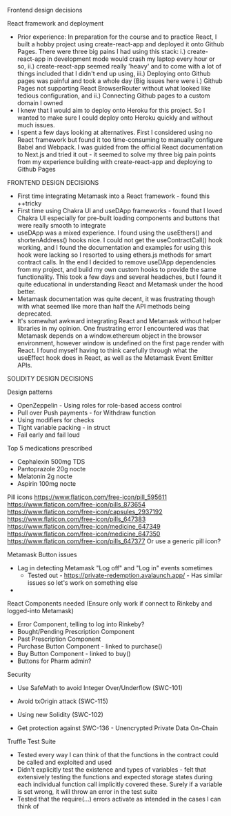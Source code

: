 Frontend design decisions

React framework and deployment
- Prior experience: In preparation for the course and to practice React, I built a hobby project using create-react-app and deployed it onto Github Pages. There were three big pains I had using this stack: i.) create-react-app in development mode would crash my laptop every hour or so, ii.) create-react-app seemed really 'heavy' and to come with a lot of things included that I didn't end up using, iii.) Deploying onto Github pages was painful and took a whole day (Big issues here were i.) Github Pages not supporting React BrowserRouter without what looked like tedious configuration, and ii.) Connecting Github pages to a custom domain I owned
- I knew that I would aim to deploy onto Heroku for this project. So I wanted to make sure I could deploy onto Heroku quickly and without much issues.
- I spent a few days looking at alternatives. First I considered using no React framework but found it too time-consuming to manually configure Babel and Webpack. I was guided from the official React documentation to Next.js and tried it out - it seemed to solve my three big pain points from my experience building with create-react-app and deploying to Github Pages

FRONTEND DESIGN DECISIONS
- First time integrating Metamask into a React framework - found this ++tricky
- First time using Chakra UI and useDApp frameworks - found that I loved Chakra UI especially for pre-built loading components and buttons that were really smooth to integrate
- useDApp was a mixed experience. I found using the useEthers() and shortenAddress() hooks nice. I could not get the useContractCall() hook working, and I found the documentation and examples for using this hook were lacking so I resorted to using ethers.js methods for smart contract calls. In the end I decided to remove useDApp dependencies from my project, and build my own custom hooks to provide the same functionality. This took a few days and several headaches, but I found it quite educational in understanding React and Metamask under the hood better.
- Metamask documentation was quite decent, it was frustrating though with what seemed like more than half the API methods being deprecated. 
- It's somewhat awkward integrating React and Metamask without helper libraries in my opinion. One frustrating error I encountered was that Metamask depends on a window.ethereum object in the browser environment, however window is undefined on the first page render with React. I found myself having to think carefully through what the useEffect hook does in React, as well as the Metamask Event Emitter APIs.

SOLIDITY DESIGN DECISIONS

Design patterns
- OpenZeppelin - Using roles for role-based access control 
- Pull over Push payments - for Withdraw function
- Using modifiers for checks
- Tight variable packing - in struct
- Fail early and fail loud

Top 5 medications prescribed
- Cephalexin 500mg TDS
- Pantoprazole 20g nocte
- Melatonin 2g nocte
- Aspirin 100mg nocte

Pill icons
https://www.flaticon.com/free-icon/pill_595611
https://www.flaticon.com/free-icon/pills_873654
https://www.flaticon.com/free-icon/capsules_2937192
https://www.flaticon.com/free-icon/pills_647383
https://www.flaticon.com/free-icon/medicine_647349
https://www.flaticon.com/free-icon/medicine_647350
https://www.flaticon.com/free-icon/pills_647377
Or use a generic pill icon?

Metamask Button issues
- Lag in detecting Metamask "Log off" and "Log in" events sometimes
    - Tested out - https://private-redemption.avalaunch.app/ - Has similar issues so let's work on something else
- 

React Components needed (Ensure only work if connect to Rinkeby and logged-into Metamask)
- Error Component, telling to log into Rinkeby?
- Bought/Pending Prescription Component
- Past Prescription Component
- Purchase Button Component - linked to purchase()
- Buy Button Component - linked to buy()
- Buttons for Pharm admin?

Security
- Use SafeMath to avoid Integer Over/Underflow (SWC-101)
- Avoid txOrigin attack (SWC-115)
- Using new Solidity (SWC-102)

- Get protection against SWC-136 - Unencrypted Private Data On-Chain

Truffle Test Suite
- Tested every way I can think of that the functions in the contract could be called and exploited and used
- Didn't explicitly test the existence and types of variables - felt that extensively testing the functions and expected storage states during each individual function call implicitly covered these. Surely if a variable is set wrong, it will throw an error in the test suite
- Tested that the require(...) errors activate as intended in the cases I can think of
